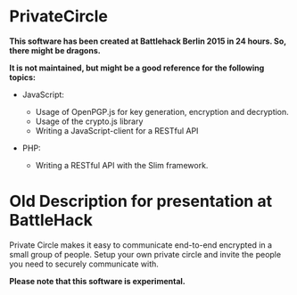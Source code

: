 # PrivateCircle
**This software has been created at Battlehack Berlin 2015 in 24 hours. So, there might be dragons.**

**It is not maintained, but might be a good reference for the following topics:**

  * JavaScript:
    * Usage of OpenPGP.js for key generation, encryption and decryption.
    * Usage of the crypto.js library
    * Writing a JavaScript-client for a RESTful API
    
  * PHP:
    * Writing a RESTful API with the Slim framework.

# Old Description for presentation at BattleHack
Private Circle makes it easy to communicate end-to-end encrypted in a small group of people.
Setup your own private circle and invite the people you need to securely communicate with.

**Please note that this software is experimental.**
